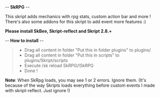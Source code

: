 -- **SkRPG** --

This skript adds mechanics with rpg stats, custom action bar and more !
There's also some addons for this skript to add event more features :)

**Please install SkBee, Skript-reflect and Skript 2.8.+**

-- **How to install** --

>- Drag all content in folder "Put this in folder plugins" to plugins/
>- Drag all content in folder "Put this in scripts" to plugins/Skript/scripts
>- Execute /sk reload SkRPG/!SkRPG
>- Done !

  **Note**: When SkRpg loads, you may see 1 or 2 errors. Ignore them.
  (It's because of the way Skripts loads everything before custom
  events I made with skript-reflect. Just ignore !)
